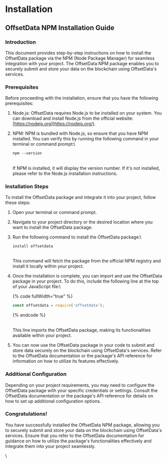# Installation

## OffsetData NPM Installation Guide

### Introduction

This document provides step-by-step instructions on how to install the OffsetData package via the NPM (Node Package Manager) for seamless integration with your project. The OffsetData NPM package enables you to securely submit and store your data on the blockchain using OffsetData's services.

### Prerequisites

Before proceeding with the installation, ensure that you have the following prerequisites:

1. Node.js: OffsetData requires Node.js to be installed on your system. You can download and install Node.js from the official website: [https://nodejs.org](https://nodejs.org/).
2.  NPM: NPM is bundled with Node.js, so ensure that you have NPM installed. You can verify this by running the following command in your terminal or command prompt:\


    ```css
    npm --version
    ```

    \
    If NPM is installed, it will display the version number. If it's not installed, please refer to the Node.js installation instructions.

### Installation Steps

To install the OffsetData package and integrate it into your project, follow these steps:

1. Open your terminal or command prompt.
2. Navigate to your project directory or the desired location where you want to install the OffsetData package.
3.  Run the following command to install the OffsetData package:\


    ```
    install offsetdata
    ```

    \
    This command will fetch the package from the official NPM registry and install it locally within your project.
4.  Once the installation is complete, you can import and use the OffsetData package in your project. To do this, include the following line at the top of your JavaScript file:\


    {% code fullWidth="true" %}
    ```javascript
    const offsetdata = require('offsetdata');
    ```
    {% endcode %}



    \
    This line imports the OffsetData package, making its functionalities available within your project.
5. You can now use the OffsetData package in your code to submit and store data securely on the blockchain using OffsetData's services. Refer to the OffsetData documentation or the package's API reference for information on how to utilize its features effectively.

### Additional Configuration

Depending on your project requirements, you may need to configure the OffsetData package with your specific credentials or settings. Consult the OffsetData documentation or the package's API reference for details on how to set up additional configuration options.

### Congratulations!

You have successfully installed the OffsetData NPM package, allowing you to securely submit and store your data on the blockchain using OffsetData's services. Ensure that you refer to the OffsetData documentation for guidance on how to utilize the package's functionalities effectively and integrate them into your project seamlessly.

\
